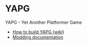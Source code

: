 # YAPG
YAPG - Yet Another Platformer Game

 - [How to build YAPG (*wiki*)](https://github.com/victorlevasseur/YAPG/wiki/Build-YAPG)
 - [Modding documentation](http://yapg.readthedocs.org)
